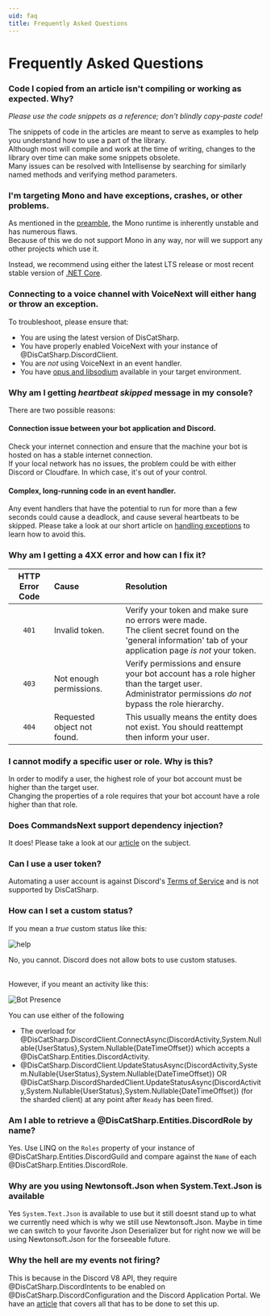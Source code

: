 ```yaml
---
uid: faq
title: Frequently Asked Questions
---
```


# Frequently Asked Questions

### Code I copied from an article isn't compiling or working as expected. Why?
*Please use the code snippets as a reference; don't blindly copy-paste code!*

The snippets of code in the articles are meant to serve as examples to help you understand how to use a part of the library.<br/>
Although most will compile and work at the time of writing, changes to the library over time can make some snippets obsolete.<br/>
Many issues can be resolved with Intellisense by searching for similarly named methods and verifying method parameters.

### I'm targeting Mono and have exceptions, crashes, or other problems.
As mentioned in the [preamble](xref:preamble), the Mono runtime is inherently unstable and has numerous flaws.<br/>
Because of this we do not support Mono in any way, nor will we support any other projects which use it.

Instead, we recommend using either the latest LTS release or most recent stable version of [.NET Core](https://dotnet.microsoft.com/download).

### Connecting to a voice channel with VoiceNext will either hang or throw an exception.
To troubleshoot, please ensure that:

* You are using the latest version of DisCatSharp.
* You have properly enabled VoiceNext with your instance of @DisCatSharp.DiscordClient.
* You are *not* using VoiceNext in an event handler.
* You have [opus and libsodium](xref:voicenext_prerequisites) available in your target environment.


### Why am I getting *heartbeat skipped* message in my console?
There are two possible reasons:
#### Connection issue between your bot application and Discord.
Check your internet connection and ensure that the machine your bot is hosted on has a stable internet connection.<br/>
If your local network has no issues, the problem could be with either Discord or Cloudfare. In which case, it's out of your control.

#### Complex, long-running code in an event handler.
Any event handlers that have the potential to run for more than a few seconds could cause a deadlock, and cause several heartbeats to be skipped.
Please take a look at our short article on [handling exceptions](xref:beyond_basics_events) to learn how to avoid this.


### Why am I getting a 4XX error and how can I fix it?
HTTP Error Code|Cause|Resolution
:---:|:---|:---
`401`|Invalid token.|Verify your token and make sure no errors were made.<br/>The client secret found on the 'general information' tab of your application page *is not* your token.
`403`|Not enough permissions.|Verify permissions and ensure your bot account has a role higher than the target user.<br/>Administrator permissions *do not* bypass the role hierarchy.
`404`|Requested object not found.|This usually means the entity does not exist. You should reattempt then inform your user.

### I cannot modify a specific user or role. Why is this?
In order to modify a user, the highest role of your bot account must be higher than the target user.<br/>
Changing the properties of a role requires that your bot account have a role higher than that role.

### Does CommandsNext support dependency injection?
It does! Please take a look at our [article](xref:commands_dependency_injection) on the subject.

### Can I use a user token?
Automating a user account is against Discord's [Terms of Service](https://dis.gd/terms) and is not supported by DisCatSharp.

### How can I set a custom status?
If you mean a *true* custom status like this:

![help](/images/faq_01.png)

No, you cannot. Discord does not allow bots to use custom statuses.

<br/>
However, if you meant an activity like this:

![Bot Presence](/images/faq_02.png)

You can use either of the following

* The overload for @DisCatSharp.DiscordClient.ConnectAsync(DiscordActivity,System.Nullable{UserStatus},System.Nullable{DateTimeOffset}) which accepts a @DisCatSharp.Entities.DiscordActivity.
* @DisCatSharp.DiscordClient.UpdateStatusAsync(DiscordActivity,System.Nullable{UserStatus},System.Nullable{DateTimeOffset}) OR @DisCatSharp.DiscordShardedClient.UpdateStatusAsync(DiscordActivity,System.Nullable{UserStatus},System.Nullable{DateTimeOffset}) (for the sharded client) at any point after `Ready` has been fired.

### Am I able to retrieve a @DisCatSharp.Entities.DiscordRole by name?
Yes. Use LINQ on the `Roles` property of your instance of @DisCatSharp.Entities.DiscordGuild and compare against the `Name` of  each @DisCatSharp.Entities.DiscordRole.

### Why are you using Newtonsoft.Json when System.Text.Json is available
Yes `System.Text.Json` is available to use but it still doesnt stand up to what we currently need which is why we still use Newtonsoft.Json.
Maybe in time we can switch to your favorite Json Deserializer but for right now we will be using Newtonsoft.Json for the forseeable future.

### Why the hell are my events not firing?
This is because in the Discord V8 API, they require @DisCatSharp.DiscordIntents to be enabled on @DisCatSharp.DiscordConfiguration and the
Discord Application Portal. We have an [article](xref:beyond_basics_intents) that covers all that has to be done to set this up.

